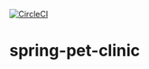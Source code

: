 [![CircleCI](https://circleci.com/gh/heatsh/spring-pet-clinic.svg?style=svg)](https://circleci.com/gh/heatsh/spring-pet-clinic)

# spring-pet-clinic
